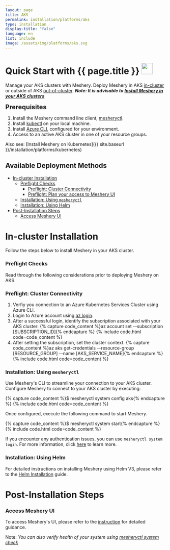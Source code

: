 ```yaml
---
layout: page
title: AKS
permalink: installation/platforms/aks
type: installation
display-title: "false"
language: en
list: include
image: /assets/img/platforms/aks.svg
---
```

<h1>Quick Start with {{ page.title }} <img src="{{ page.image }}" style="width:35px;height:35px;" /></h1>

Manage your AKS clusters with Meshery. Deploy Meshery in AKS [in-cluster](#in-cluster-installation) or outside of AKS [out-of-cluster](#out-of-cluster-installation). **_Note: It is advisable to [Install Meshery in your AKS clusters](#install-meshery-into-your-aks-cluster)_**

<div class="prereqs"><p><strong style="font-size: 20px;">Prerequisites</strong> </p> 
<ol>
<li>Install the Meshery command line client, <a href="{{ site.baseurl }}/installation/mesheryctl" class="meshery-light">mesheryctl</a>.</li>
<li>Install <a href="https://kubernetes.io/docs/tasks/tools/">kubectl</a> on your local machine.</li>
<li>Install <a href="https://learn.microsoft.com/en-us/cli/azure/install-azure-cli">Azure CLI</a>, configured for your environment.</li>
<li>Access to an active AKS cluster in one of your resource groups.</li>
</ol>
</div>

Also see: [Install Meshery on Kubernetes]({{ site.baseurl }}/installation/platforms/kubernetes)

## Available Deployment Methods

- [In-cluster Installation](#in-cluster-installation)
  - [Preflight Checks](#preflight-checks)
    - [Preflight: Cluster Connectivity](#preflight-cluster-connectivity)
    - [Preflight: Plan your access to Meshery UI](#preflight-plan-your-access-to-meshery-ui)
  - [Installation: Using `mesheryctl`](#installation-using-mesheryctl)
  - [Installation: Using Helm](#installation-using-helm)
- [Post-Installation Steps](#post-installation-steps)
  - [Access Meshery UI](#access-meshery-ui)

# In-cluster Installation

Follow the steps below to install Meshery in your AKS cluster.

### Preflight Checks

Read through the following considerations prior to deploying Meshery on AKS.

### Preflight: Cluster Connectivity

1. Verfiy you connection to an Azure Kubernetes Services Cluster using Azure CLI.
1. Login to Azure account using [az login](https://learn.microsoft.com/en-us/cli/azure/authenticate-azure-cli).
1. After a successful login, identify the subscription associated with your AKS cluster:
{% capture code_content %}az account set --subscription [SUBSCRIPTION_ID]{% endcapture %}
{% include code.html code=code_content %}
1. After setting the subscription, set the cluster context.
{% capture code_content %}az aks get-credentials --resource-group [RESOURCE_GROUP] --name [AKS_SERVICE_NAME]{% endcapture %}
{% include code.html code=code_content %}

### Installation: Using `mesheryctl`

Use Meshery's CLI to streamline your connection to your AKS cluster. Configure Meshery to connect to your AKS cluster by executing:

{% capture code_content %}$ mesheryctl system config aks{% endcapture %}
{% include code.html code=code_content %}

Once configured, execute the following command to start Meshery.

{% capture code_content %}$ mesheryctl system start{% endcapture %}
{% include code.html code=code_content %}

If you encounter any authentication issues, you can use `mesheryctl system login`. For more information, click [here](/guides/mesheryctl/authenticate-with-meshery-via-cli) to learn more.

### Installation: Using Helm

For detailed instructions on installing Meshery using Helm V3, please refer to the [Helm Installation](/installation/helm) guide.

# Post-Installation Steps

### Access Meshery UI

To access Meshery's UI, please refer to the [instruction](/reference/mesheryctl/system/dashboard) for detailed guidance.

Note: _You can also verify health of your system using [mesheryctl system check](/reference/mesheryctl/system/check)_


